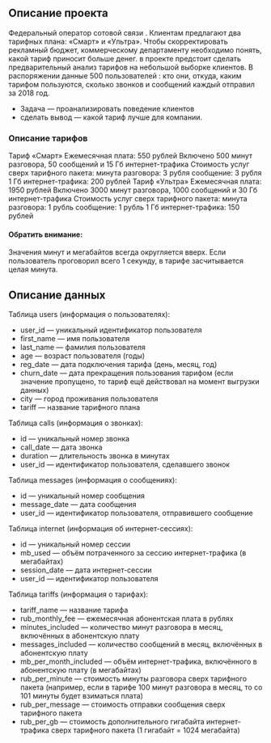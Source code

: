 ## Описание проекта

Федеральный оператор сотовой связи . Клиентам предлагают два тарифных плана: «Смарт» и «Ультра». Чтобы скорректировать рекламный бюджет, коммерческому департаменту необходимо понять, какой тариф приносит больше денег. в проекте предстоит сделать предварительный анализ тарифов на небольшой выборке клиентов. В распоряжении данные 500 пользователей : кто они, откуда, каким тарифом пользуются, сколько звонков и сообщений каждый отправил за 2018 год.

*	Задача — проанализировать поведение клиентов
*	сделать вывод — какой тариф лучше для компании.

### Описание тарифов

Тариф «Смарт» Ежемесячная плата: 550 рублей Включено 500 минут разговора, 50 сообщений и 15 Гб интернет-трафика Стоимость услуг сверх тарифного пакета: минута разговора: 3 рубля сообщение: 3 рубля 1 Гб интернет-трафика: 200 рублей Тариф «Ультра» Ежемесячная плата: 1950 рублей Включено 3000 минут разговора, 1000 сообщений и 30 Гб интернет-трафика Стоимость услуг сверх тарифного пакета: минута разговора: 1 рубль сообщение: 1 рубль 1 Гб интернет-трафика: 150 рублей

#### Обратить внимание:

Значения минут и мегабайтов всегда округляется вверх. Если пользователь проговорил всего 1 секунду, в тарифе засчитывается целая минута.

## Описание данных

Таблица users (информация о пользователях):

*	user_id — уникальный идентификатор пользователя
*	first_name — имя пользователя
*	last_name — фамилия пользователя
*	age — возраст пользователя (годы)
*	reg_date — дата подключения тарифа (день, месяц, год)
*	churn_date — дата прекращения пользования тарифом (если значение пропущено, то тариф ещё действовал на момент выгрузки данных)
*	city — город проживания пользователя
*	tariff — название тарифного плана

Таблица calls (информация о звонках):

*	id — уникальный номер звонка
*	call_date — дата звонка
*	duration — длительность звонка в минутах
*	user_id — идентификатор пользователя, сделавшего звонок

Таблица messages (информация о сообщениях):

*	id — уникальный номер сообщения
*	message_date — дата сообщения
*	user_id — идентификатор пользователя, отправившего сообщение

Таблица internet (информация об интернет-сессиях):

*	id — уникальный номер сессии
*	mb_used — объём потраченного за сессию интернет-трафика (в мегабайтах)
*	session_date — дата интернет-сессии
*	user_id — идентификатор пользователя

Таблица tariffs (информация о тарифах):

*	tariff_name — название тарифа
*	rub_monthly_fee — ежемесячная абонентская плата в рублях
*	minutes_included — количество минут разговора в месяц, включённых в абонентскую плату
*	messages_included — количество сообщений в месяц, включённых в абонентскую плату
*	mb_per_month_included — объём интернет-трафика, включённого в абонентскую плату (в мегабайтах)
*	rub_per_minute — стоимость минуты разговора сверх тарифного пакета (например, если в тарифе 100 минут разговора в месяц, то со 101 минуты будет взиматься плата)
*	rub_per_message — стоимость отправки сообщения сверх тарифного пакета
*	rub_per_gb — стоимость дополнительного гигабайта интернет-трафика сверх тарифного пакета (1 гигабайт = 1024 мегабайта)

